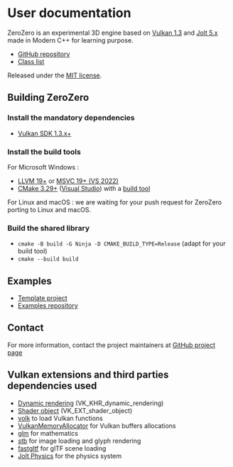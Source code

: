 User documentation
===========================================================================

ZeroZero is an experimental 3D engine based on [Vulkan 1.3](https://www.vulkan.org/) and [Jolt 5.x](https://github.com/jrouwe/JoltPhysics) made in Modern C++ for learning purpose.

- [GitHub repository](https://github.com/HenriMichelon/zero_zero) 
- [Class list](annotated.html)

Released under the [MIT license](https://raw.githubusercontent.com/HenriMichelon/zero_zero/main/LICENSE.txt).

Building ZeroZero
---------------------------------------------------------------------------
### Install the mandatory  dependencies
- [Vulkan SDK 1.3.x+](https://vulkan.lunarg.com/)

### Install the build tools
For Microsoft Windows :
- [LLVM 19+](https://github.com/mstorsjo/llvm-mingw/releases) or [MSVC 19+ (VS 2022)](https://visualstudio.microsoft.com/fr/)
- [CMake 3.29+](https://cmake.org/download/) ([Visual Studio](https://learn.microsoft.com/en-us/cpp/build/cmake-projects-in-visual-studio?view=msvc-170)) with a [build tool](https://github.com/ninja-build/ninja/releases)

For Linux and macOS :
we are waiting for your push request for ZeroZero porting to Linux and macOS.

### Build the shared library
- `cmake -B build -G Ninja -D CMAKE_BUILD_TYPE=Release` (adapt for your build tool)
- `cmake --build build`

Examples
---------------------------------------------------------------------------
- [Template project](https://github.com/HenriMichelon/zero_zero_template)
- [Examples repository](https://github.com/HenriMichelon/zero_zero_examples)

Contact
---------------------------------------------------------------------------
For more information, contact the project maintainers at [GitHub project page](https://github.com/HenriMichelon/zero_zero)

Vulkan extensions and third parties dependencies used
---------------------------------------------------------------------------
- [Dynamic rendering](https://docs.vulkan.org/samples/latest/samples/extensions/dynamic_rendering/README.html) (VK_KHR_dynamic_rendering)
- [Shader object](https://docs.vulkan.org/samples/latest/samples/extensions/shader_object/README.html) (VK_EXT_shader_object)
- [volk](https://github.com/zeux/volk) to load Vulkan functions
- [VulkanMemoryAllocator](https://github.com/GPUOpen-LibrariesAndSDKs/VulkanMemoryAllocator) for Vulkan buffers allocations
- [glm](https://github.com/g-truc/glm) for mathematics
- [stb](https://github.com/nothings/stb) for image loading and glyph rendering
- [fastgltf](https://github.com/spnda/fastgltf) for glTF scene loading
- [Jolt Physics](https://github.com/jrouwe/JoltPhysics) for the physics system

